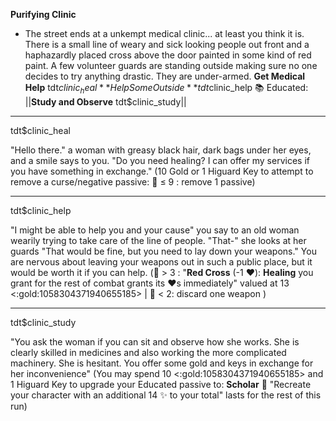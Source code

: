 **__Purifying Clinic__**
- The street ends at a unkempt medical clinic... at least you think it is. There is a small line of weary and sick looking people out front and a haphazardly placed cross above the door painted in some kind of red paint. A few volunteer guards are standing outside making sure no one decides to try anything drastic. They are under-armed.
**Get Medical Help** tdt$clinic_heal
**Help Some Outside** tdt$clinic_help
📚  Educated: ||**Study and Observe** tdt$clinic_study||

-------------
tdt$clinic_heal

"Hello there." a woman with greasy black hair, dark bags under her eyes, and a smile says to you. "Do you need healing? I can offer my services if you have something in exchange." (10 Gold or 1 Higuard Key to attempt to remove a curse/negative passive: :game_die: ≤ 9 : remove 1 passive)

-------------
tdt$clinic_help

"I might be able to help you and your cause" you say to an old woman wearily trying to take care of the line of people. "That-" she looks at her guards "That would be fine, but you need to lay down your weapons." You are nervous about leaving your weapons out in such a public place, but it would be worth it if you can help. (:game_die: > 3 : "**Red Cross** (-1 :heart:): __Healing__ you grant for the rest of combat grants its :heart:s immediately" valued at 13 <:gold:1058304371940655185> | :game_die: < 2: discard one weapon )

-------------
tdt$clinic_study

"You ask the woman if you can sit and observe how she works. She is clearly skilled in medicines and also working the more complicated machinery. She is hesitant. You offer some gold and keys in exchange for her inconvenience" (You may spend 10 <:gold:1058304371940655185> and 1 Higuard Key to upgrade your Educated passive to: __Scholar__ :brain:  "Recreate your character with an additional 14 :sparkles: to your total" lasts for the rest of this run)
